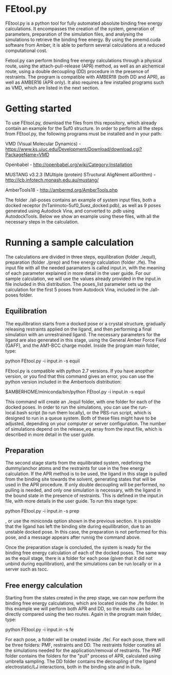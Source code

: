 # FEtool.py

FEtool.py is a python tool for fully automated absolute binding free energy calculations. It encompasses the creation of the system, generation of parameters, preparation of the simulation files, and analysing the simulations to retrieve the binding free energy. By using the pmemd.cuda software from Amber, it is able to perform several calculations at a reduced computational cost.

Fetool.py can perform binding free energy calculations through a physical route, using the attach-pull-release (APR) method, as well as an alchemical route, using a double decoupling (DD) procedure in the presence of restraints. The program is compatible with AMBER18 (both DD and APR), as well as AMBER16 (APR only). It also requires a few installed programs such as VMD, which are listed in the next section. 

# Getting started

To use FEtool.py, download the files from this repository, which already contain an example for the 5uf0 structure. In order to perform all the steps from FEtool.py, the following programs must be installed and in your path:

VMD (Visual Molecular Dynamics) - https://www.ks.uiuc.edu/Development/Download/download.cgi?PackageName=VMD

Openbabel - http://openbabel.org/wiki/Category:Installation

MUSTANG v3.2.3 (MUltiple (protein) STructural AligNment alGorithm) - http://lcb.infotech.monash.edu.au/mustang/

AmberTools18 - http://ambermd.org/AmberTools.php

The folder ./all-poses contains an example of system input files, both a docked receptor (hiTanimoto-5uf0_5uez_docked.pdb), as well as 9 poses generated using Autodock Vina, and converted to .pdb using AutodockTools. Below we show an example using these files, with all the necessary steps in the calculation. 

# Running a sample calculation

The calculations are divided in three steps, equilibration (folder ./equil), preparation (folder ./prep) and free energy calculation (folder ./fe). The input file with all the needed paramaters is called input.in, with the meaning of each parameter explained in more detail in the user guide. For our sample calculation, we will use the values already provided in the input.in file included in this distribution. The poses_list parameter sets up the calculation for the first 5 poses from Autodock Vina, included in the ./all-poses folder. 

## Equilibration

The equilibration starts from a docked pose or a crystal structure, gradually releasing restraints applied on the ligand, and then performing a final simulation with an unrestrained ligand. The necessary parameters for the ligand are also generated in this stage, using the General Amber Force Field (GAFF), and the AM1-BCC charge model. Inside the program main folder, type:

python FEtool.py -i input.in -s equil

FEtool.py is compatible with python 2.7 versions. If you have anopther version, or you find that this command gives an error, you can use the python version included in the Ambertools distribution:

$AMBERHOME/miniconda/bin/python FEtool.py -i input.in -s equil

This command will create an ./equil folder, with one folder for each of the docked poses. In order to run the simulations, you can use the run-local.bash script (to run them locally), or the PBS-run script, which is designed to run in a queue system. Both of these files might have to be adjusted, depending on your computer or server configuration. The number of simulations depend on the release_eq array from the input file, which is described in more detail in the user guide. 

## Preparation

The second stage starts from the equilibrated system, redefining the dummy/anchor atoms and the restraints for use in the free energy calculation. If the APR method is to be used, the ligand in this stage is pulled from the binding site towards the solvent, generating states that will be used in the APR procedure. If only double decoupling will be performed, no pulling is needed, and only one simulation is necessary, with the ligand in the bound state in the presence of restraints. This is defined in the input.in file, with more details in the user guide. To run this stage type:

python FEtool.py -i input.in -s prep

, or use the miniconda option shown in the previous section. It is possible that the ligand has left the binding site during equilibration, due to an unstable docked pose. In this case, the preparation is not performed for this pose, and a message appears after runnig the command above. 

Once the preparation stage is concluded, the system is ready for the binding free energy calculation of each of the docked poses. The same way as the equil stage, there is a folder for each pose (given that it did not unbind during equilibration), and the simulations can be run locally or in a server such as tscc.

## Free energy calculation

Starting from the states created in the prep stage, we can now perform the binding free energy calculations, which are located inside the ./fe folder. In this example we will perform both APR and DD, so the results can be directly compared using the two routes. Again in the program main folder, type:

python FEtool.py -i input.in -s fe

For each pose, a folder will be created inside ./fe/. For each pose, there will be three folders: PMF, restraints and DD. The restraints folder conatins all the simulations needed for the application/removal of restraints. The PMF folder contains the folders for the "pull" process of APR, calculated using umbrella sampling. The DD folder contains the decoupling of the ligand electrostatic/LJ interactions, both in the binding site and in bulk. 




